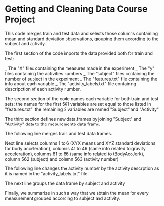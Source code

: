 # Getting and Cleaning Data Course Project


This code merges train and test data and selects those columns containing mean and standard deviation observations, grouping them according to the subject and activity.

The first section of the code imports the data provided both for train and test:

_ The "X" files containing the measures made in the experiment
_ The "y" files containing the activities numbers
_ The "subject" files containing the number of subject in the experiment
_ The "features.txt" file containing the info about each variable
_ The "activity_labels.txt" file containing descripction of each activity number.

The second section of the code names each variable for both train and test sets: the names for the first 561 variables are set equal to those listed in "features.txt"; the remaining 2 variables are named "Subject" and "Activity"

The third section defines new data.frames by joining "Subject" and "Activity" data to the mesurements data frame.

The following line merges train and test data frames.

Next line selects columns 1 to 6 (XYX means and XYZ standard deviations for body acceleration), columns 41 to 46 (same info related to gravity acceleration), columns 81 to 86 (same info related to tBodyAccJerk), column 562 (subject) and column 563 (activity number)

The following line changes the activity number by the activity descrption as it is named in the "activity_labels.txt" file

The next line groups the data frame by subject and activity

Finally, we summarize in such a way that we abtain the mean for every measurement grouped according to subject and activity.

 





 
